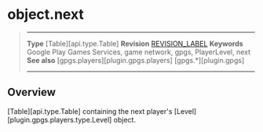 # object.next

> --------------------- ------------------------------------------------------------------------------------------
> __Type__              [Table][api.type.Table]
> __Revision__          [REVISION_LABEL](REVISION_URL)
> __Keywords__          Google Play Games Services, game network, gpgs, PlayerLevel, next
> __See also__          [gpgs.players][plugin.gpgs.players]
>                       [gpgs.*][plugin.gpgs]
> --------------------- ------------------------------------------------------------------------------------------

## Overview

[Table][api.type.Table] containing the next player's [Level][plugin.gpgs.players.type.Level] object.